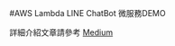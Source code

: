 #AWS Lambda LINE ChatBot
微服務DEMO

詳細介紹文章請參考 [Medium](https://medium.com/@fkym08/aws-lambda-x-python-line-bot%E5%BE%AE%E6%9C%8D%E5%8B%99-i-aa4300fbcc2a)

